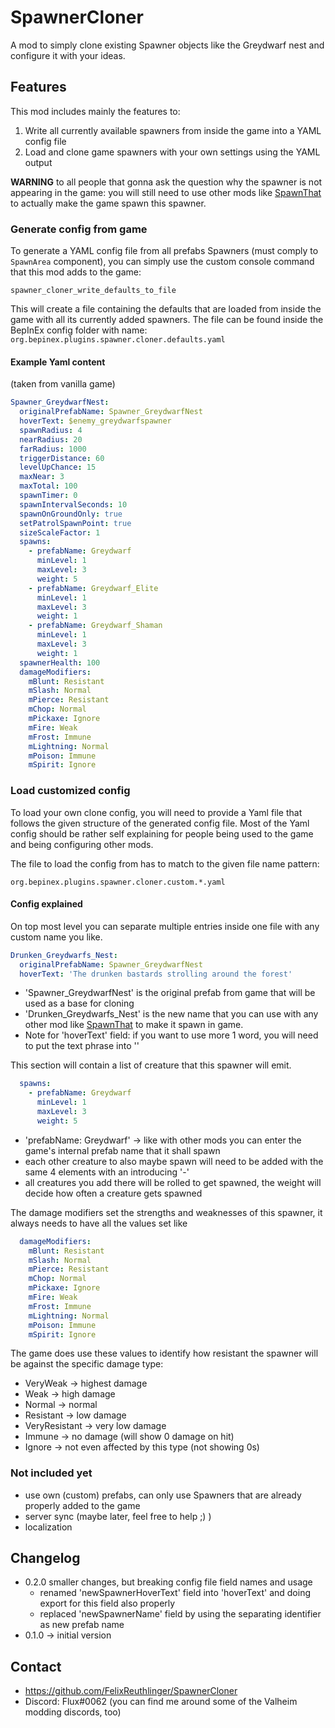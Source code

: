 ﻿# SpawnerCloner

A mod to simply clone existing Spawner objects like the Greydwarf nest and configure it with your ideas.

## Features

This mod includes mainly the features to:

1. Write all currently available spawners from inside the game into a YAML config file
2. Load and clone game spawners with your own settings using the YAML output

**WARNING** to all people that gonna ask the question why the spawner is not appearing in the game: you will still need to
use other mods like [SpawnThat](https://valheim.thunderstore.io/package/ASharpPen/Spawn_That/) to actually make the game
spawn this spawner.

### Generate config from game

To generate a YAML config file from all prefabs Spawners (must comply to ```SpawnArea``` component), you can simply use
the custom console command that this mod adds to the game:

```
spawner_cloner_write_defaults_to_file
```

This will create a file containing the defaults that are loaded from inside the game with all its currently added
spawners. The file can be found inside the BepInEx config folder with
name: ```org.bepinex.plugins.spawner.cloner.defaults.yaml```

#### Example Yaml content

(taken from vanilla game)

```yaml
Spawner_GreydwarfNest:
  originalPrefabName: Spawner_GreydwarfNest
  hoverText: $enemy_greydwarfspawner
  spawnRadius: 4
  nearRadius: 20
  farRadius: 1000
  triggerDistance: 60
  levelUpChance: 15
  maxNear: 3
  maxTotal: 100
  spawnTimer: 0
  spawnIntervalSeconds: 10
  spawnOnGroundOnly: true
  setPatrolSpawnPoint: true
  sizeScaleFactor: 1
  spawns:
    - prefabName: Greydwarf
      minLevel: 1
      maxLevel: 3
      weight: 5
    - prefabName: Greydwarf_Elite
      minLevel: 1
      maxLevel: 3
      weight: 1
    - prefabName: Greydwarf_Shaman
      minLevel: 1
      maxLevel: 3
      weight: 1
  spawnerHealth: 100
  damageModifiers:
    mBlunt: Resistant
    mSlash: Normal
    mPierce: Resistant
    mChop: Normal
    mPickaxe: Ignore
    mFire: Weak
    mFrost: Immune
    mLightning: Normal
    mPoison: Immune
    mSpirit: Ignore
```

### Load customized config

To load your own clone config, you will need to provide a Yaml file that follows the given structure of the generated
config file. Most of the Yaml config should be rather self explaining for people being used to the game and being
configuring other mods.

The file to load the config from has to match to the given file name pattern:
```
org.bepinex.plugins.spawner.cloner.custom.*.yaml
```

#### Config explained

On top most level you can separate multiple entries inside one file with any custom name you like.

```yaml
Drunken_Greydwarfs_Nest:
  originalPrefabName: Spawner_GreydwarfNest
  hoverText: 'The drunken bastards strolling around the forest'
```

* 'Spawner_GreydwarfNest' is the original prefab from game that will be used as a base for cloning
* 'Drunken_Greydwarfs_Nest' is the new name that you can use with any other mod
  like [SpawnThat](https://valheim.thunderstore.io/package/ASharpPen/Spawn_That/) to make it spawn in game.
* Note for 'hoverText' field: if you want to use more 1 word, you will need to put the text phrase into ''

This section will contain a list of creature that this spawner will emit.
```yaml
  spawns:
    - prefabName: Greydwarf
      minLevel: 1
      maxLevel: 3
      weight: 5
```

* 'prefabName: Greydwarf' -> like with other mods you can enter the game's internal prefab name that it shall spawn
* each other creature to also maybe spawn will need to be added with the same 4 elements with an introducing '-' 
* all creatures you add there will be rolled to get spawned, the weight will decide how often a creature gets spawned

The damage modifiers set the strengths and weaknesses of this spawner, it always needs to have all the values set like
```yaml
  damageModifiers:
    mBlunt: Resistant
    mSlash: Normal
    mPierce: Resistant
    mChop: Normal
    mPickaxe: Ignore
    mFire: Weak
    mFrost: Immune
    mLightning: Normal
    mPoison: Immune
    mSpirit: Ignore
```

The game does use these values to identify how resistant the spawner will be against the specific damage type:
* VeryWeak -> highest damage
* Weak -> high damage
* Normal -> normal
* Resistant -> low damage
* VeryResistant -> very low damage
* Immune -> no damage (will show 0 damage on hit)
* Ignore -> not even affected by this type (not showing 0s)

### Not included yet

* use own (custom) prefabs, can only use Spawners that are already properly added to the game
* server sync (maybe later, feel free to help ;) )
* localization

## Changelog

* 0.2.0 smaller changes, but breaking config file field names and usage
  * renamed 'newSpawnerHoverText' field into 'hoverText' and doing export for this field also properly
  * replaced 'newSpawnerName' field by using the separating identifier as new prefab name 
* 0.1.0 -> initial version

## Contact

* https://github.com/FelixReuthlinger/SpawnerCloner
* Discord: Flux#0062 (you can find me around some of the Valheim modding discords, too)
